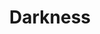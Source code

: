 ---
title: "Darkness"

domain:
  grantedPower: |
    Free {% feat_link blind-fight %} feat.
  spells: |
    1. {% spell_link obscuring-mist %}<sup>1</sup>
    1. {% spell_link blindness-deafness %}
    1. {% spell_link blacklight %}<sup>1</sup>
    1. {% spell_link armor-of-darkness %}
    1. {% spell_link summon-monster-v %}<sup>1</sup>
    1. {% spell_link prying-eyes %}
    1. {% spell_link nightmare %}
    1. {% spell_link power-word-blind %}
    1. {% spell_link power-word-kill %}
  notes: |
    <sup>1</sup>Only summons 1d3 shadows
---
